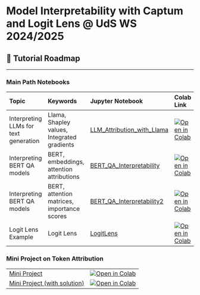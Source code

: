 #  Model Interpretability with Captum and Logit Lens @ UdS WS 2024/2025

## 🧭 Tutorial Roadmap
---

### Main Path Notebooks

| Topic         | Keywords| Jupyter Notebook     | Colab Link |
|:--------------|:---|:------------|:------------|
| Interpreting LLMs for text generation | Llama, Shapley values, Integrated gradients | [LLM_Attribution_with_Llama](https://github.com/tanikina/mi-tutorials/blob/main/notebooks/LLM_Attribution_with_Llama.ipynb)      | [![Open in Colab](https://colab.research.google.com/assets/colab-badge.svg)](https://colab.research.google.com/github/tanikina/mi-tutorials/blob/main/notebooks/LLM_Attribution_with_Llama.ipynb) |
| Interpreting BERT QA models | BERT, embeddings, attention attributions | [BERT_QA_Interpretability](https://github.com/tanikina/mi-tutorials/blob/main/notebooks/BERT_QA_Interpretability.ipynb)      | [![Open in Colab](https://colab.research.google.com/assets/colab-badge.svg)](https://colab.research.google.com/github/tanikina/mi-tutorials/blob/main/notebooks/BERT_QA_Interpretability.ipynb) |
| Interpreting BERT QA models | BERT, attention matrices, importance scores | [BERT_QA_Interpretability2](https://github.com/tanikina/mi-tutorials/blob/main/notebooks/BERT_QA_Interpretability2.ipynb)      | [![Open in Colab](https://colab.research.google.com/assets/colab-badge.svg)](https://colab.research.google.com/github/tanikina/mi-tutorials/blob/main/notebooks/BERT_QA_Interpretability2.ipynb) |
| Logit Lens Example | Logit Lens | [LogitLens](https://github.com/tanikina/mi-tutorials/blob/main/notebooks/LogitLens.ipynb)      | [![Open in Colab](https://colab.research.google.com/assets/colab-badge.svg)](https://colab.research.google.com/github/tanikina/mi-tutorials/blob/main/notebooks/LogitLens.ipynb) |

### Mini Project on Token Attribution
|               |             |
|:--------------|:------------|
| [Mini Project](https://github.com/tanikina/mi-tutorials/blob/main/notebooks/MiniProject_Token_Attribution.ipynb) | [![Open in Colab](https://colab.research.google.com/assets/colab-badge.svg)](https://colab.research.google.com/github/tanikina/mi-tutorials/blob/main/notebooks/MiniProject_Token_Attribution.ipynb) |
| [Mini Project (with solution)](https://github.com/tanikina/mi-tutorials/blob/main/notebooks/MiniProject_Token_Attribution_Solution.ipynb) | [![Open in Colab](https://colab.research.google.com/assets/colab-badge.svg)](https://colab.research.google.com/github/tanikina/mi-tutorials/blob/main/notebooks/MiniProject_Token_Attribution_Solution.ipynb) |
